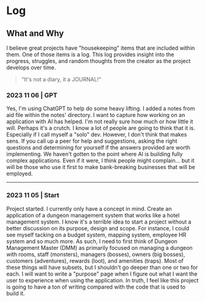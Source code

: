 # Log

## What and Why
I believe great projects have "housekeeping" items that are included within them.  One of those items is a log.  This log provides insight into the progress, struggles, and random thoughts from the creator as the project develops over time.  
> "It's not a diary, it a JOURNAL!"

### 2023 11 06 | GPT

Yes, I'm using ChatGPT to help do some heavy lifting.  I added a notes from aid file within the notes' directory.  I want to capture how working on an application with AI has helped.  I'm not really sure how much or how little it will.  Perhaps it's a crutch.  I know a lot of people are going to think that it is.  Especially if I call myself a "solo" dev.  However, I don't think that makes sens.  If you call up a peer for help and suggestions, asking the right questions and determining for yourself if the answers provided are worth implementing.  We haven't gotten to the point where AI is building fully complex applications. Even if it were, I think people might complain... but it will be those who use it first to make bank-breaking businesses that will be employed.   

---

### 2023 11 05 | Start
Project started.  I currently only have a concept in mind.  Create an application of a dungeon management system that works like a hotel management system.  I know it's a terrible idea to start a project without a better discussion on its purpose, design and scope.  For instance, I could see myself tacking on a budget system, mapping system, employee HR system and so much more.  As such, I need to first think of Dungeon Management Master (DMM) as primarily focused on managing a dungeon with rooms, staff (monsters), managers (bosses), owners (big bosses), customers (adventures), rewards (loot), and amenities (traps).  Most of these things will have subsets, but I shouldn't go deeper than one or two for each.  I will want to write a "purpose" page when I figure out what I want the user to experience when using the application.  In truth, I feel like this project is going to have a ton of writing compared with the code that is used to build it.  